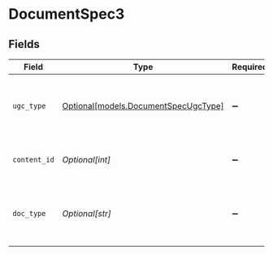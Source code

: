 # DocumentSpec3


## Fields

| Field                                                                    | Type                                                                     | Required                                                                 | Description                                                              |
| ------------------------------------------------------------------------ | ------------------------------------------------------------------------ | ------------------------------------------------------------------------ | ------------------------------------------------------------------------ |
| `ugc_type`                                                               | [Optional[models.DocumentSpecUgcType]](../models/documentspecugctype.md) | :heavy_minus_sign:                                                       | The type of the user generated content (UGC datasource).                 |
| `content_id`                                                             | *Optional[int]*                                                          | :heavy_minus_sign:                                                       | The id for user generated content.                                       |
| `doc_type`                                                               | *Optional[str]*                                                          | :heavy_minus_sign:                                                       | The specific type of the user generated content type.                    |